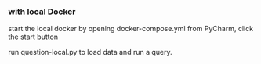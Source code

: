 ### with local Docker
start the local docker by opening docker-compose.yml from PyCharm, click the start button

run question-local.py to load data and run a query.
